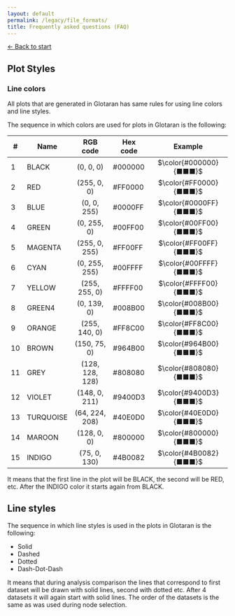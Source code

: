 ```yaml
---
layout: default
permalink: /legacy/file_formats/
title: Frequently asked questions (FAQ)
---
```

[← Back to start](/legacy)
<!-- markdownlint-disable MD031 MD033 -->
## Plot Styles <!-- omit in toc -->

### Line colors

All plots that are generated in Glotaran has same rules for using line colors and line styles.

The sequence in which colors are used for plots in Glotaran is the following:

| #   | Name      | RGB code        | Hex code | Example                |
| --- | ---       | :-:             | ---      |  :-:                   |
| 1   | BLACK     | (0, 0, 0)       | \#000000 | $\color{#000000}{■■■}$ |
| 2   | RED       | (255, 0, 0)     | \#FF0000 | $\color{#FF0000}{■■■}$ |
| 3   | BLUE      | (0, 0, 255)     | \#0000FF | $\color{#0000FF}{■■■}$ |
| 4   | GREEN     | (0, 255, 0)     | \#00FF00 | $\color{#00FF00}{■■■}$ |
| 5   | MAGENTA   | (255, 0, 255)   | \#FF00FF | $\color{#FF00FF}{■■■}$ |
| 6   | CYAN      | (0, 255, 255)   | \#00FFFF | $\color{#00FFFF}{■■■}$ |
| 7   | YELLOW    | (255, 255, 0)   | \#FFFF00 | $\color{#FFFF00}{■■■}$ |
| 8   | GREEN4    | (0, 139, 0)     | \#008B00 | $\color{#008B00}{■■■}$ |
| 9   | ORANGE    | (255, 140, 0)   | \#FF8C00 | $\color{#FF8C00}{■■■}$ |
| 10  | BROWN     | (150, 75, 0)    | \#964B00 | $\color{#964B00}{■■■}$ |
| 11  | GREY      | (128, 128, 128) | \#808080 | $\color{#808080}{■■■}$ |
| 12  | VIOLET    | (148, 0, 211)   | \#9400D3 | $\color{#9400D3}{■■■}$ |
| 13  | TURQUOISE | (64, 224, 208)  | \#40E0D0 | $\color{#40E0D0}{■■■}$ |
| 14  | MAROON    | (128, 0, 0)     | \#800000 | $\color{#800000}{■■■}$ |
| 15  | INDIGO    | (75, 0, 130)    | \#4B0082 | $\color{#4B0082}{■■■}$ |

It means that the first line in the plot will be BLACK, the second will
be RED, etc. After the INDIGO color it starts again from BLACK.

## Line styles

The sequence in which line styles is used in the plots in Glotaran is the following:

- Solid <!-- "―――" -->
- Dashed <!-- "– – –" -->
- Dotted <!-- ". . ." -->
- Dash-Dot-Dash <!-- "– . –" -->

It means that during analysis comparison the lines that correspond to
first dataset will be drawn with solid lines, second with dotted etc.
After 4 datasets it will again start with solid lines. The order of the
datasets is the same as was used during node selection.
